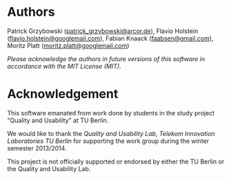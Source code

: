 Authors
=======

Patrick Grzybowski (patrick_grzybowski@arcor.de), Flavio Holstein (flavio.holstein@googlemail.com), Fabian Knaack (faabsen@gmail.com), Moritz Platt (moritz.platt@googlemail.com)

*Please acknowledge the authors in future versions of this software in accordance with the MIT License (MIT).*

Acknowledgement
===============

This software emanated from work done by students in the study project "Quality and Usability" at TU Berlin.

We would like to thank the *Quality and Usability Lab, Telekom Innovation Laboratories TU Berlin* for supporting the work group during the winter semester 2013/2014.

This project is not officially supported or endorsed by either the TU Berlin or the Quality and Usability Lab.
